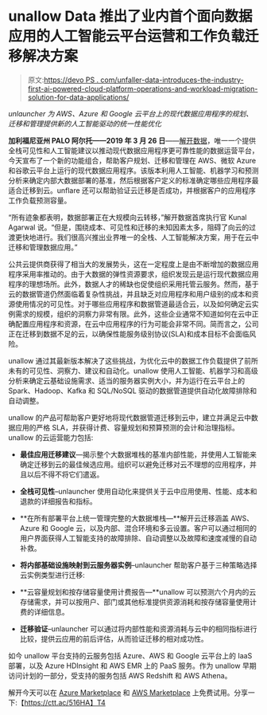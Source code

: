 # unallow Data 推出了业内首个面向数据应用的人工智能云平台运营和工作负载迁移解决方案

> 原文:[https://devo PS . com/unfaller-data-introduces-the-industry-first-ai-powered-cloud-platform-operations-and-workload-migration-solution-for-data-applications/](https://devops.com/unravel-data-introduces-the-industrys-first-ai-powered-cloud-platform-operations-and-workload-migration-solution-for-data-applications/)

*unlauncher 为 AWS、Azure 和 Google 云平台上的现代数据应用程序的规划、迁移和管理提供新的人工智能驱动的统一性能优化*

**加利福尼亚州 PALO 阿尔托——2019 年 3 月 26 日**——[解开数据](https://unraveldata.com/)，唯一一个提供全栈可见性和人工智能建议以推动现代数据应用程序更可靠性能的数据运营平台，今天宣布了一个新的功能组合，帮助客户规划、迁移和管理在 AWS、微软 Azure 和谷歌云平台上运行的现代数据应用程序。该版本利用人工智能、机器学习和预测分析来确定内部大数据部署的基准，然后根据客户定义的标准确定哪些应用程序最适合迁移到云。unflare 还可以帮助验证云迁移是否成功，并根据客户的应用程序工作负载预测容量。

“所有迹象都表明，数据部署正在大规模向云转移，”解开数据首席执行官 Kunal Agarwal 说。“但是，围绕成本、可见性和迁移的未知因素太多，阻碍了向云的过渡更快地进行。我们很高兴推出业界唯一的全栈、人工智能解决方案，用于在云中迁移和管理数据应用。”

公共云提供商获得了相当大的发展势头，这在一定程度上是由不断增加的数据应用程序采用率推动的。由于大数据的弹性资源要求，组织发现云是运行现代数据应用程序的理想场所。此外，数据人才的稀缺也促使组织采用托管云服务。然而，基于云的数据管道仍然面临着复杂性挑战，并且缺乏对应用程序和用户级别的成本和资源使用情况的可见性。对于哪些应用程序和数据管道最适合云，以及如何确定云实例需求的规模，组织的洞察力非常有限。此外，这些企业通常不知道如何在云中正确配置应用程序和资源，在云中应用程序的行为可能会非常不同。简而言之，公司正在迁移到数据不足的云，以确保性能服务级别协议(SLA)和成本目标不会面临风险。

unallow 通过其最新版本解决了这些挑战，为优化云中的数据工作负载提供了前所未有的可见性、洞察力、建议和自动化。unallow 使用人工智能、机器学习和高级分析来确定云基础设施需求、适当的服务器实例大小，并为运行在云平台上的 Spark、Hadoop、Kafka 和 SQL/NoSQL 驱动的数据管道提供自动化故障排除和自动调整。

unallow 的产品可帮助客户更好地将现代数据管道迁移到云中，建立并满足云中数据应用的严格 SLA，并获得计费、容量规划和预算预测的会计和治理指标。unallow 的云运营能力包括:

*   **最佳应用迁移建议**—揭示整个大数据堆栈的基准内部性能，并使用人工智能来确定迁移到云的最佳候选应用。组织可以避免迁移对云不理想的应用程序，并且以后不得不将它们遣返。
*   **全栈可见性**–unlauncher 使用自动化来提供关于云中应用使用、性能、成本和退款的详细报告和指标。
*   **在所有部署平台上统一管理完整的大数据堆栈—**解开云迁移涵盖 AWS、Azure 和 Google 云，以及内部、混合环境和多云设置。客户可以通过相同的用户界面获得人工智能支持的故障排除、自动调整以及故障和速度减慢的自动补救。
*   **将内部基础设施映射到云服务器实例**–unlauncher 帮助客户基于三种策略选择云实例类型进行迁移:

*   **云容量规划和按存储容量使用计费报告—**unallow 可以预测六个月内的云存储需求，并可以按用户、部门或其他标准提供资源消耗和按存储容量使用计费的详细信息。
*   **迁移验证**–unlauncher 可以通过将内部性能和资源消耗与云中的相同指标进行比较，提供云应用的前后评估，从而验证迁移的相对成功性。

如今 unallow 平台支持的云服务包括 Azure、AWS 和 Google 云平台上的 IaaS 部署，以及 Azure HDInsight 和 AWS EMR 上的 PaaS 服务。作为 unallow 早期访问计划的一部分，受支持的服务包括 AWS Redshift 和 AWS Athena。

解开今天可以在 [Azure Marketplace](https://azuremarketplace.microsoft.com/en-us/marketplace/apps/unravel-data.unravel-app) 和 [AWS Marketplace](https://aws.amazon.com/marketplace/pp/B07KLBV9LH?qid=1542762870856) 上免费试用。分享一下:【https://ctt.ac/516HA】T4

###